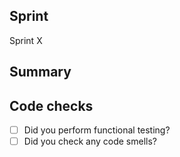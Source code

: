 ## Sprint

Sprint X

## Summary

## Code checks

- [ ] Did you perform functional testing?
- [ ] Did you check any code smells?
